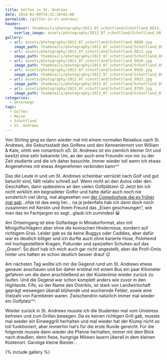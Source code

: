 ```yaml
---
title: Golfen in St. Andrews
date: 2014-03-09T14:31:38+02:00
permalink: /golfen-in-st-andrews/
header:
    teaser: thumbnails/photography/2013_07_schottland/Schottland_0813.jpg
    overlay_image: assets/photography/2013_07_schottland/Schottland_0813.jpg
gallery:
  - url: assets/photography/2013_07_schottland/Schottland_0808.jpg
    image_path: thumbnails/photography/2013_07_schottland/Schottland_0808.jpg
  - url: assets/photography/2013_07_schottland/Schottland_0813.jpg
    image_path: thumbnails/photography/2013_07_schottland/Schottland_0813.jpg
  - url: assets/photography/2013_07_schottland/Schottland_0910.jpg
    image_path: thumbnails/photography/2013_07_schottland/Schottland_0910.jpg
  - url: assets/photography/2013_07_schottland/Schottland_0926.jpg
    image_path: thumbnails/photography/2013_07_schottland/Schottland_0926.jpg
  - url: assets/photography/2013_07_schottland/Schottland_0933.jpg
    image_path: thumbnails/photography/2013_07_schottland/Schottland_0933.jpg
  - url: assets/photography/2013_07_schottland/Schottland_0789.jpg
    image_path: thumbnails/photography/2013_07_schottland/Schottland_0789.jpg
categories:
  - Unterwegs
tags:
  - Golfen
  - Reise
  - Schottland
  - St. Andrews
---
```



Von Stirling ging es dann wieder mal mit einem normalen Reisebus nach St. Andrews, 
die Geburtsstadt des Golfens und den Kennenlernort von William & Kate, ohhh wie romantisch xD. St. Andrews ist ein 
ziemlich kleiner Ort und besitzt eine sehr bekannte Uni, an der auch eine Freundin von mir zu der Zeit studierte und die ich daher besuchte. 
Immer wieder toll wenn ich etwas Angenehmes mit etwas Angenehmen verbinden kann^^

Das die Leute in und um St. Andrews scheinbar verrückt nach Golf und gut betucht sind, fällt relativ schnell auf. 
Wenn nicht an den Autos oder den Geschäften, dann spätestens an den vielen Golfplätzen 😉 
Jetzt bin ich nicht wirklich ein begnadeter Golfer und hatte dafür auch noch nie sonderlich viel übrig, 
mal abgesehen von <a href="http://www.youtube.com/watch?v=pEig1D4sJdI" target="_blank">der Comedyshow die es früher mal gab</a>&#8230;ohje ist das ewig her&#8230; na ja jedenfalls hab ich dann doch noch zusammen mit Kerstin und ihrem Freund das „Eisen geschwungen“, wie man das im Fachjargon so sagt&#8230;glaub ich zumindest 😀

Am Ortseingang ist eine Golfanlage in Miniaturformat, also mit Minigolfschlägern aber ohne die komischen Hindernisse, sondern auf richtigem Gras. 
Leider gab es da keine Buggys oder Caddies, aber dafür war es deutlich billiger und ich durfte auch ohne karierte Hose, 
Polohemd mit hochgestelltem Kragen, Pullunder und speziellen Schuhen auf das „Green“. So doof hab ich mich auch gar nicht angestellt, 
aber die Profi-Omis hinter uns hatten es schon deutlich besser drauf 😉

Am nächsten Tag wollte ich mir die Gegend rund um St. Andrews etwas genauer anschauen und bin daher erstmal mit einem Bus 
ein paar Kilometer gefahren um die dann anschließend an der Küstenlinie wieder zurück zu laufen. 
Und die Gegend war schon komplett anders wie zuvor in den Highlands. Fife, so der Name des Distrikts, 
ist stark von Landwirtschaft geprägt weswegen überall blühende und wuchernde Felder, sowie eine Vielzahl von Farmtieren waren. 
Zwischendrin natürlich immer mal wieder ein Golfplatz^^.

Wieder zurück in St. Andrews musste ich die Studenten mal vom Unistress befreien und zum Grillen bewegen. Da es keinen richtigen Grill gab, 
musste mal wieder ein Einweggrill herhalten und mal wieder hat der Klump nicht so toll funktioniert, 
aber immerhin hat‘s für die erste Runde gereicht. Für die folgende musste dann wieder die Pfanne herhalten, 
immer mit dem Blick nach draußen, denn fiese, hungrige Möwen lauern überall in dem kleinen Küstenort. Garstige kleine Biester&#8230;

{% include gallery %}